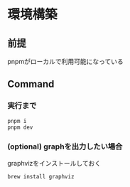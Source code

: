 # 環境構築

## 前提

pnpmがローカルで利用可能になっている

## Command

### 実行まで

```shell
pnpm i
pnpm dev
```

### (optional) graphを出力したい場合

graphvizをインストールしておく

```shell
brew install graphviz
```
